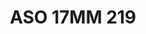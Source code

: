 ---
title: ASO 17MM 219
date: 
draft: false

# descripcion
description : Anillo de plata 925.

materials: Plata 934

color: 

dimensions: 17mm diámetro

code: 05-23-1608

type: "Anillos"

categories: []

price: $8.710,00

price_eftvo: $7.400,00

# Images
# first image will be shown in the product page
images:
  # - image: "images/path_to_image"
  # La ubicacion de las imagenes es imagenes/Anillos/Anillos.Solo Plata/05-23-1608-aso-17mm-219
  - image: "./images/anillos/solo_plata/05-23-1608-aso-17mm-219.jpg"
---